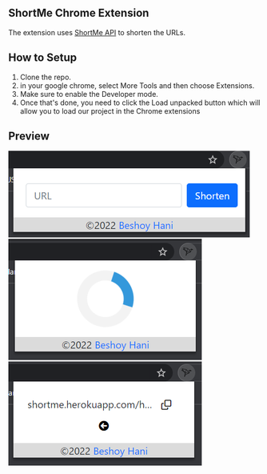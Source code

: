 ## ShortMe Chrome Extension
The extension uses [ShortMe API](https://github.com/BeshoyHani/Short.Me-API) to shorten the URLs.

## How to Setup
1) Clone the repo.
2) in your google chrome, select More Tools and then choose Extensions.
3) Make sure to enable the Developer mode.
4) Once that's done, you need to click the Load unpacked button which will allow you to load our project in the Chrome extensions

## Preview
<img src="./images/screenshots/1.png">
<img src="./images/screenshots/3.png">
<img src="./images/screenshots/2.png">